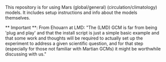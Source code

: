 This repository is for using Mars (global/general) (circulation/climatology)
models. It includes setup instructions and info about the models themselves.

** Important **: 
From Ehouarn at LMD: "The (LMD) GCM is far from being 'plug and play' and 
that the install script is just a simple basic example and that some work and 
thoughts will be required to actually set up the experiment to address a given
scientific question, and for that step (especially for those not familiar with
Martian GCMs) it might be worthwhile discussing with us."